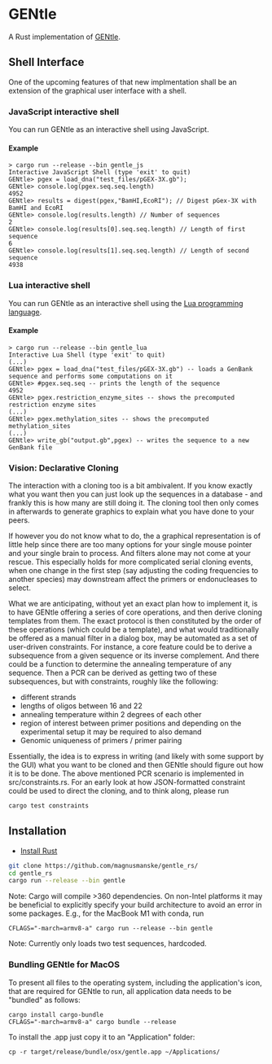 # GENtle

A Rust implementation of [GENtle](https://github.com/GENtle-persons/gentle-m).

## Shell Interface

One of the upcoming features of that new implmentation shall be an extension
of the graphical user interface with a shell.

### JavaScript interactive shell
You can run GENtle as an interactive shell using JavaScript.

#### Example
```
> cargo run --release --bin gentle_js
Interactive JavaScript Shell (type 'exit' to quit)
GENtle> pgex = load_dna("test_files/pGEX-3X.gb");
GENtle> console.log(pgex.seq.seq.length)
4952
GENtle> results = digest(pgex,"BamHI,EcoRI"); // Digest pGex-3X with BamHI and EcoRI
GENtle> console.log(results.length) // Number of sequences
2
GENtle> console.log(results[0].seq.seq.length) // Length of first sequence
6
GENtle> console.log(results[1].seq.seq.length) // Length of second sequence
4938
```

### Lua interactive shell
You can run GENtle as an interactive shell using the [Lua programming language](https://www.lua.org/).

#### Example
```
> cargo run --release --bin gentle_lua
Interactive Lua Shell (type 'exit' to quit)
(...)
GENtle> pgex = load_dna("test_files/pGEX-3X.gb") -- loads a GenBank sequence and performs some computations on it
GENtle> #pgex.seq.seq -- prints the length of the sequence
4952
GENtle> pgex.restriction_enzyme_sites -- shows the precomputed restriction enzyme sites
(...)
GENtle> pgex.methylation_sites -- shows the precomputed methylation_sites
(...)
GENtle> write_gb("output.gb",pgex) -- writes the sequence to a new GenBank file
```

### Vision: Declarative Cloning

The interaction with a cloning too is a bit ambivalent. If you know exactly what you want then you can just look up the sequences in a
database - and frankly this is how many are still doing it. The cloning tool then only comes in afterwards to generate graphics to
explain what you have done to your peers.

If however you do not know what to do, the a graphical representation is of little help since there are too many options for your single
mouse pointer and your single brain to process. And filters alone may not come at your rescue. This especially
holds for more complicated serial cloning events, when one change in the first step (say adjusting the coding frequencies to another species)
may downstream affect the primers or endonucleases to select.

What we are anticipating, without yet an exact plan how to implement it, is to have GENtle offering a series of core operations, and then derive cloning templates from them.
The exact protocol is then constituted by the order of these operations (which could be a template), and what would traditionally be
offered as a manual filter in a dialog box, may be automated as a set of user-driven constraints.
For instance, a core feature could be to derive a subsequence from a given sequence or its inverse complement.
And there could be a function to determine the annealing temperature of any sequence.
Then a PCR can be derived as getting two of these subsequences, but with constraints, roughly like the following:
 * different strands
 * lengths of oligos between 16 and 22
 * annealing temperature within 2 degrees of each other
 * region of interest between primer positions
and depending on the experimental setup it may be required to also demand
 * Genomic uniqueness of primers / primer pairing

Essentially, the idea is to express in writing (and likely with some support by the GUI) what you want to be cloned and then GENtle should figure out how it is to be done. 
The above mentioned PCR scenario is implemented in src/constraints.rs. For an early look at how JSON-formatted constraint could be used to direct the cloning, and to think along, please run

```bash
cargo test constraints
```



## Installation

- [Install Rust](https://www.rust-lang.org/tools/install)
```bash
git clone https://github.com/magnusmanske/gentle_rs/
cd gentle_rs
cargo run --release --bin gentle
```
Note: Cargo will compile >360 dependencies.
On non-Intel platforms it may be beneficial to explicitly specify
your build architecture to avoid an error in some packages.
E.g., for the MacBook M1 with conda, run
```[bash]
CFLAGS="-march=armv8-a" cargo run --release --bin gentle
```
Note: Currently only loads two test sequences, hardcoded.

### Bundling GENtle for MacOS

To present all files to the operating system, including the application's icon,
that are required for GENtle to run, all application data needs to be "bundled"
as follows:

```[bash]
cargo install cargo-bundle
CFLAGS="-march=armv8-a" cargo bundle --release
```
To install the .app just copy it to an "Application" folder:
```[bash]
cp -r target/release/bundle/osx/gentle.app ~/Applications/
```



